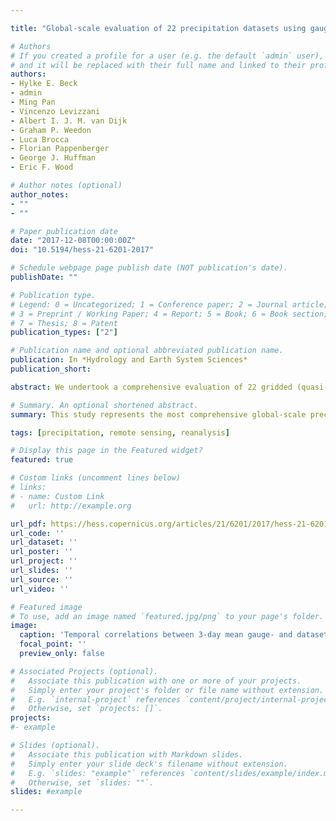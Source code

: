 ```yaml
---

title: "Global-scale evaluation of 22 precipitation datasets using gauge observations and hydrological modeling"

# Authors
# If you created a profile for a user (e.g. the default `admin` user), write the username (folder name) here 
# and it will be replaced with their full name and linked to their profile.
authors:
- Hylke E. Beck
- admin
- Ming Pan
- Vincenzo Levizzani
- Albert I. J. M. van Dijk
- Graham P. Weedon
- Luca Brocca
- Florian Pappenberger
- George J. Huffman
- Eric F. Wood

# Author notes (optional)
author_notes:
- ""
- ""

# Paper publication date
date: "2017-12-08T00:00:00Z"
doi: "10.5194/hess-21-6201-2017"

# Schedule webpage page publish date (NOT publication's date).
publishDate: ""

# Publication type.
# Legend: 0 = Uncategorized; 1 = Conference paper; 2 = Journal article;
# 3 = Preprint / Working Paper; 4 = Report; 5 = Book; 6 = Book section;
# 7 = Thesis; 8 = Patent
publication_types: ["2"]

# Publication name and optional abbreviated publication name.
publication: In *Hydrology and Earth System Sciences*
publication_short:  

abstract: We undertook a comprehensive evaluation of 22 gridded (quasi-)global (sub-)daily precipitation (P) datasets for the period 2000–2016. Thirteen non-gauge-corrected P datasets were evaluated using daily P gauge observations from 76 086 gauges worldwide. Another nine gauge-corrected datasets were evaluated using hydrological modeling, by calibrating the HBV conceptual model against streamflow records for each of 9053 small to medium-sized ( <  50 000 km2) catchments worldwide, and comparing the resulting performance. Marked differences in spatio-temporal patterns and accuracy were found among the datasets. Among the uncorrected P datasets, the satellite- and reanalysis-based MSWEP-ng V1.2 and V2.0 datasets generally showed the best temporal correlations with the gauge observations, followed by the reanalyses (ERA-Interim, JRA-55, and NCEP-CFSR) and the satellite- and reanalysis-based CHIRP V2.0 dataset, the estimates based primarily on passive microwave remote sensing of rainfall (CMORPH V1.0, GSMaP V5/6, and TMPA 3B42RT V7) or near-surface soil moisture (SM2RAIN-ASCAT), and finally, estimates based primarily on thermal infrared imagery (GridSat V1.0, PERSIANN, and PERSIANN-CCS). Two of the three reanalyses (ERA-Interim and JRA-55) unexpectedly obtained lower trend errors than the satellite datasets. Among the corrected P datasets, the ones directly incorporating daily gauge data (CPC Unified, and MSWEP V1.2 and V2.0) generally provided the best calibration scores, although the good performance of the fully gauge-based CPC Unified is unlikely to translate to sparsely or ungauged regions. Next best results were obtained with P estimates directly incorporating temporally coarser gauge data (CHIRPS V2.0, GPCP-1DD V1.2, TMPA 3B42 V7, and WFDEI-CRU), which in turn outperformed the one indirectly incorporating gauge data through another multi-source dataset (PERSIANN-CDR V1R1). Our results highlight large differences in estimation accuracy, and hence the importance of P dataset selection in both research and operational applications. The good performance of MSWEP emphasizes that careful data merging can exploit the complementary strengths of gauge-, satellite-, and reanalysis-based P estimates.

# Summary. An optional shortened abstract.
summary: This study represents the most comprehensive global-scale precipitation dataset evaluation to date. We evaluated 13 uncorrected precipitation datasets using precipitation observations from 76 086 gauges, and 9 gauge-corrected ones using hydrological modeling for 9053 catchments. Our results highlight large differences in estimation accuracy, and hence, the importance of precipitation dataset selection in both research and operational applications.

tags: [precipitation, remote sensing, reanalysis]

# Display this page in the Featured widget?
featured: true

# Custom links (uncomment lines below)
# links:
# - name: Custom Link
#   url: http://example.org

url_pdf: https://hess.copernicus.org/articles/21/6201/2017/hess-21-6201-2017.pdf
url_code: ''
url_dataset: ''
url_poster: ''
url_project: ''
url_slides: ''
url_source: ''
url_video: ''

# Featured image
# To use, add an image named `featured.jpg/png` to your page's folder. 
image:
  caption: 'Temporal correlations between 3-day mean gauge- and dataset-based P time series'
  focal_point: ''
  preview_only: false

# Associated Projects (optional).
#   Associate this publication with one or more of your projects.
#   Simply enter your project's folder or file name without extension.
#   E.g. `internal-project` references `content/project/internal-project/index.md`.
#   Otherwise, set `projects: []`.
projects: 
#- example

# Slides (optional).
#   Associate this publication with Markdown slides.
#   Simply enter your slide deck's filename without extension.
#   E.g. `slides: "example"` references `content/slides/example/index.md`.
#   Otherwise, set `slides: ""`.
slides: #example

---
```


